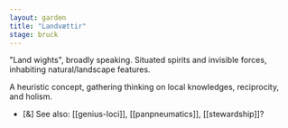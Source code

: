 ```yaml
---  
layout: garden
title: "Landvættir"
stage: bruck
---
```


"Land wights", broadly speaking. Situated spirits and invisible forces, inhabiting natural/landscape features.

A heuristic concept, gathering thinking on local knowledges, reciprocity, and holism.

- [&] See also: [[genius-loci]], [[panpneumatics]], [[stewardship]]?